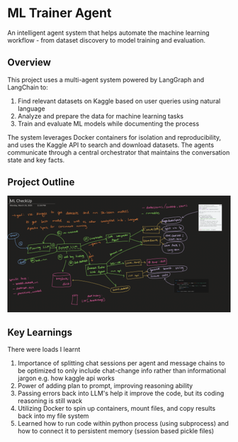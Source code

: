 
# ML Trainer Agent

An intelligent agent system that helps automate the machine learning workflow - from dataset discovery to model training and evaluation.

## Overview

This project uses a multi-agent system powered by LangGraph and LangChain to:

1. Find relevant datasets on Kaggle based on user queries using natural language
2. Analyze and prepare the data for machine learning tasks
3. Train and evaluate ML models while documenting the process

The system leverages Docker containers for isolation and reproducibility, and uses the Kaggle API to search and download datasets. The agents communicate through a central orchestrator that maintains the conversation state and key facts.

## Project Outline

![Project Outline](https://github.com/NawidT/ml_trainer_agent/blob/main/project_outline.png)


## Key Learnings

There were loads I learnt 

1. Importance of splitting chat sessions per agent and message chains to be optimized to only include chat-change info rather than informational jargon e.g. how kaggle api works
2. Power of adding plan to prompt, improving reasoning ability
3. Passing errors back into LLM's help it improve the code, but its coding reasoning is still wack
4. Utilizing Docker to spin up containers, mount files, and copy results back into my file system
5. Learned how to run code within python process (using subprocess) and how to connect it to persistent memory (session based pickle files)
